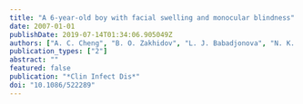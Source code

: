 ```yaml
---
title: "A 6-year-old boy with facial swelling and monocular blindness"
date: 2007-01-01
publishDate: 2019-07-14T01:34:06.905049Z
authors: ["A. C. Cheng", "B. O. Zakhidov", "L. J. Babadjonova", "N. K. Rogers", "C. J. McCollum", "G. V. Hillyer", "N. M. Thielman"]
publication_types: ["2"]
abstract: ""
featured: false
publication: "*Clin Infect Dis*"
doi: "10.1086/522289"
---
```


